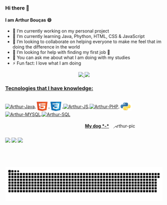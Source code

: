 ### Hi there 👋 
#### I am Arthur Bouças 😄

- 🔭 I’m currently working on my personal project
- 🌱 I’m currently learning Java, Phython, HTML, CSS & JavaScript
- 👯 I’m looking to collaborate on helping everyone to make me feel that im doing the difference in the world
- 🤔 I’m looking for help with finding my first job 💼
- 💬 You can ask me about what I am doing with my studies
- ⚡ Fun fact: I love what I am doing

<div align="center">
  <a href="https://github.com/Thurdias">
 <img height="180em" src="https://github-readme-stats.vercel.app/api?username=thurdias&show_icons=true&theme=dracula&include_all_commits=true&count_private=true"/>
  <img height="180em" src="https://github-readme-stats.vercel.app/api/top-langs/?username=thurdias&layout=compact&langs_count=7&theme=dracula"/>
</div>
  <h3> Tecnologies that I have knowledge: </h3>
</div>
<div style="display: inline_block"><br>
  <img align="center" alt="Arthur-Java" height="30" width="40" src="https://cdn.jsdelivr.net/gh/devicons/devicon/icons/java/java-original.svg">
  <img align="center" alt="Arthur-HTML" height="30" width="40" src="https://raw.githubusercontent.com/devicons/devicon/master/icons/html5/html5-original.svg">
  <img align="center" alt="Arthur-CSS" height="30" width="40" src="https://raw.githubusercontent.com/devicons/devicon/master/icons/css3/css3-original.svg">
  <img align="center" alt="Arthur-JS" height="30" width="40" src="https://cdn.jsdelivr.net/gh/devicons/devicon/icons/javascript/javascript-original.svg">
  <img align="center" alt="Arthur-PHP" height="30" width="40" src="https://cdn.jsdelivr.net/gh/devicons/devicon/icons/php/php-original.svg">
  <img align="center" alt="Arthur-Python" height="30" width="40" src="https://raw.githubusercontent.com/devicons/devicon/master/icons/python/python-original.svg">
  <img align="center" alt="Arthur-MYSQL" height="30" width="40" src="https://cdn.jsdelivr.net/gh/devicons/devicon/icons/mysql/mysql-original-wordmark.svg">
  <img align="center" alt="Arthur-SQL" height="50" width="60" src="https://cdn.jsdelivr.net/gh/devicons/devicon/icons/oracle/oracle-original.svg"> 
  <figure>
  <img align="right" alt="Arthur-pic" height="140" width="132" style="border-radius:50px;" src="https://lh3.googleusercontent.com/-mlmq3jd_Sm-Oeo6FcgjVUcv9zqFIZs0gHTH3qQAlO-cVjbIYStDfGt-wek_GSjvb3P1uxqMIjgOpa9sQidhVOWRGbupjgaMANAiWBkIQYLFHhGp6o4zTdaZq1cjrRpIstpah-DzEMMcv_vwXsnztyRrjqPH6_rZ1skz7P-cLFGmJWCWN1LdrRvh1rOCJ1IuCc0OaWgxlW9HjBSbWkac195eXCJMwGaZ17wrLxa3XD9C7yyaIIvJoXZ_aWqA0WBFReILCjH0-x-rQO-0ybTMZA0RWUKyUBAvleQEwU4zGzEaDXxv0Zl-Rvp7k4qZPUUI4VdY7aHfgXl-44y0eLhCPYBxuRmLmeRbSRCZagvZSC09lmbOVIJ0roXYQHU18m1AOInntKRzY28UPlrd17XrrTBBQo-dblwBevZMcOEDa7ztPA5o6fTu8Qmqb4a5-jn1D7kSD3p14OSFgx9buLcSxH3sCgrLGhby-izbqQg1hKkRMxkjiDHU7XkcodinPyXVrR9C645aYizsqJBiDcQOK7icEBO4UWd2CjZNuWwZAOmaGIm3zT-ykXZbsW5fnEteNTYdHmbapNuEqgHwbsM0D-_SczCfyH6Htm43NO0603dcBjEGR9KuxG1UVFpP_5KPHWbOJgZUBeZRmfbWSCEWVoghCcUW2nqi6oozyuv5NYQyaRoQKXIv-O443H8G4SQuiRPMSCS9-NGdj2GKcZCKYgPDjEEPPhwX9FUEgjHr_P364hg_f_kt1E1d17uBdthP6DfrUnCehbteGm8gzxO3NZH5QzBbSWsSVoSQb4TFEMZxkKLbj-7wbh_x5YWF8FlL6dIaadbFVtbUSc7v5oOcQFmFXkg7FA7ydMKfZIJV6XBFB73L9GjW33dhPZFgxEgMUa9mydhPDE1BrhzR93YQSy9_Qg43tDPxfw4ZO5Pf93buBwwoYaQVeSO5kTXLVO578Ylb11M9r7l_suUpMb0aJls=w829-h941-no?authuser=0">
    <figcaption>
  <h4 align="right">My dog *-*</h4>
      </figcaption>
  </figure>
    
</div>
  
##
 
<div> 
  <a href = "mailto:thurdias@gmail.com"><img src="https://img.shields.io/badge/-Gmail-%23333?style=for-the-badge&logo=gmail&logoColor=white" target="_blank"></a>
  <a href="https://www.linkedin.com/in/arthur-dias-bouças/" target="_blank"><img src="https://img.shields.io/badge/-LinkedIn-%230077B5?style=for-the-badge&logo=linkedin&logoColor=white" target="_blank"></a> 
    <a href="https://wa.me/5561982018603" target="_blank"><img src="https://img.shields.io/badge/WhatsApp-25D366?style=for-the-badge&logo=whatsapp&logoColor=white" target="_blank"></a> 
  
  ![Snake animation](https://github.com/thurdias/thurdias/blob/output/github-contribution-grid-snake.svg)
 
</div>
